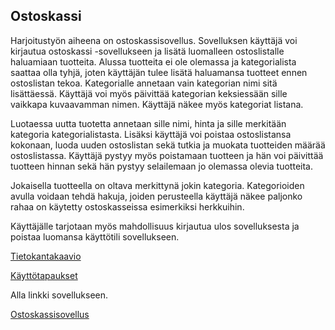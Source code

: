 ## Ostoskassi 
Harjoitustyön aiheena on ostoskassisovellus. Sovelluksen käyttäjä voi kirjautua ostoskassi -sovellukseen ja lisätä luomalleen ostoslistalle haluamiaan tuotteita. Alussa tuotteita ei ole olemassa ja kategorialista saattaa olla tyhjä, joten käyttäjän tulee lisätä haluamansa tuotteet ennen ostoslistan tekoa. Kategorialle annetaan vain kategorian nimi sitä lisättäessä. Käyttäjä voi myös päivittää kategorian keksiessään sille vaikkapa kuvaavamman nimen. Käyttäjä näkee myös kategoriat listana.

Luotaessa uutta tuotetta annetaan sille nimi, hinta ja sille merkitään kategoria kategorialistasta. Lisäksi käyttäjä voi poistaa ostoslistansa kokonaan, luoda uuden ostoslistan sekä tutkia ja muokata tuotteiden määrää ostoslistassa. Käyttäjä pystyy myös poistamaan tuotteen ja hän voi päivittää tuotteen hinnan sekä hän pystyy selailemaan jo olemassa olevia tuotteita. 

Jokaisella tuotteella on oltava merkittynä jokin kategoria. Kategorioiden avulla voidaan tehdä hakuja, joiden perusteella 
käyttäjä näkee paljonko rahaa on käytetty ostoskasseissa esimerkiksi herkkuihin. 

Käyttäjälle tarjotaan myös mahdollisuus kirjautua ulos sovelluksesta ja poistaa luomansa käyttötili sovellukseen.



[Tietokantakaavio](https://github.com/outisa/Ostoskassi/blob/master/documentation/Tietokantakaavio.md)

[Käyttötapaukset](https://github.com/outisa/Ostoskassi/blob/master/documentation/K%C3%A4ytt%C3%B6tapaukset.md)

Alla linkki sovellukseen.

[Ostoskassisovellus](https://ostoskassi-tsoha.herokuapp.com)


